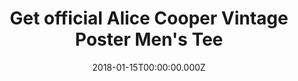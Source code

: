 ---
campaign-uuid: "c-b768d22c-a118-43b9-a2d3-736a7357adad"
type: "Product"
category: "Fashion"
date: "2018-01-15T00:00:00.000Z"
end-date: "2018-02-28T00:00:00.000Z"
disable-form: false
is_promoted: false
has_entry_page: false
title: "Get official Alice Cooper Vintage Poster Men's Tee"
competition-description: "<p>This vintage poster design from Alice Cooper's 1979 Madhouse\
  \ Rock Tour has been re-created as a tribute to the Godfather of Shock Rock!<br\
  \ />Heavy cotton classic fit adult Gildan t-shirt with taped neck and shoulders,\
  \ pre-shrunk jersey knit and quarter-turned to eliminate creases.</p>\n"
banner-img: "nmemerch-alice_cooper_tee2_main.jpg"
logo-left-href: "https://nmemerch.com/products/alice-cooper-vintage-poster-mens-t-shirt?variant=26194878085"
logo-left-image: "nmemerch-logo.jpg"
logo-left-title: "NME Merch"
has-winner: false
country-restrictions:
- "GB"
---